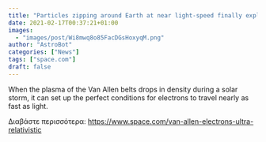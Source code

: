 ```yaml
---
title: "Particles zipping around Earth at near light-speed finally explained"
date: 2021-02-17T00:37:21+01:00
images:
  - "images/post/Wi8mwq8o85FacDGsHoxyqM.png"
author: "AstroBot"
categories: ["News"]
tags: ["space.com"]
draft: false
---
```


When the plasma of the Van Allen belts drops in density during a solar storm, it can set up the perfect conditions for electrons to travel nearly as fast as light. 

Διαβάστε περισσότερα: https://www.space.com/van-allen-electrons-ultra-relativistic
